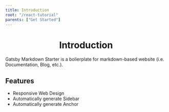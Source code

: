 ```yaml
---
title: Introduction
root: "/react-tutorial"
parents: ["Get Started"]
---
```

<h1 align="center">
  Introduction
</h1>

Gatsby Markdown Starter is a bolierplate for markdown-based website (i.e. Documentation, Blog, etc.).

## Features
* Responsive Web Design
* Automatically generate Sidebar
* Automatically generate Anchor